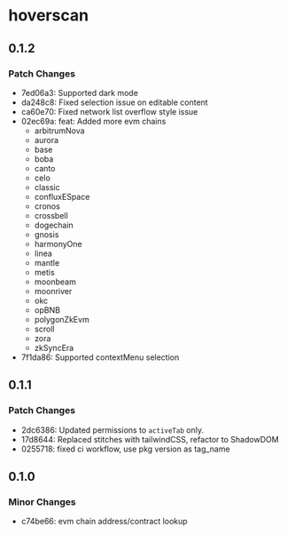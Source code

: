 # hoverscan

## 0.1.2

### Patch Changes

- 7ed06a3: Supported dark mode
- da248c8: Fixed selection issue on editable content
- ca60e70: Fixed network list overflow style issue
- 02ec69a: feat: Added more evm chains
  - arbitrumNova
  - aurora
  - base
  - boba
  - canto
  - celo
  - classic
  - confluxESpace
  - cronos
  - crossbell
  - dogechain
  - gnosis
  - harmonyOne
  - linea
  - mantle
  - metis
  - moonbeam
  - moonriver
  - okc
  - opBNB
  - polygonZkEvm
  - scroll
  - zora
  - zkSyncEra
- 7f1da86: Supported contextMenu selection

## 0.1.1

### Patch Changes

- 2dc6386: Updated permissions to `activeTab` only.
- 17d8644: Replaced stitches with tailwindCSS, refactor to ShadowDOM
- 0255718: fixed ci workflow, use pkg version as tag_name

## 0.1.0

### Minor Changes

- c74be66: evm chain address/contract lookup
